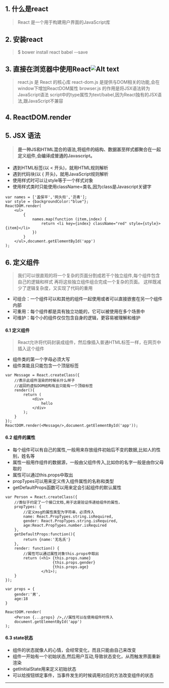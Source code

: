 ## 1. 什么是react 
> React 是一个用于构建用户界面的JavaScript库
## 2. 安装react 
> $ bower install react babel --save
## 3. 直接在浏览器中使用React![Alt text](./FE4D.tmp.jpg)
> react.js 是 React 的核心库
react-dom.js 是提供与DOM相关的功能,会在window下增加ReactDOM属性
browser.js 的作用是将JSX语法转为JavaScript语法
script中的type属性为text/babel,因为React独有的JSX语法,跟JavaScript不兼容
## 4. ReactDOM.render 
## 5. JSX 语法 
> #### 是一种JS和HTML混合的语法,将组件的结构、数据甚至样式都聚合在一起定义组件,会编译成普通的Javascript。
- 遇到HTML标签(以 < 开头)，就用HTML规则解析
- 遇到代码块(以 { 开头)，就用JavaScript规则解析
- 使用样式时可以让style等于一个样式对象
- 使用样式类时只能使用className=类名,因为class是Javascript关键字
```
var names = ['盖保平','网头衔','沥青'];
var style = {backgroundColor:"blue"};
ReactDOM.render(
    <ul>
        {
            names.map(function (item,index) {
                return <li key={index} className="red" style={style}>{item}</li>
            })
        }
    </ul>,document.getElementById('app')
);
```
## 6. 定义组件
> 我们可以很直观的将一个复杂的页面分割成若干个独立组件,每个组件包含自己的逻辑和样式 再将这些独立组件组合完成一个复杂的页面。 这样既减少了逻辑复杂度，又实现了代码的重用
- 可组合：一个组件可以和其他的组件一起使用或者可以直接嵌套在另一个组件内部
- 可重用：每个组件都是具有独立功能的，它可以被使用在多个场景中
- 可维护：每个小的组件仅仅包含自身的逻辑，更容易被理解和维护
#### 6.1 定义组件 
> React允许将代码封装成组件，然后像插入普通HTML标签一样，在网页中插入这个组件
- 组件类的第一个字母必须大写
- 组件类能且只能包含一个顶层标签
```
var Message = React.createClass({
    //表示此组件渲染的时候长什么样子
    //返回的虚拟DOM结构有且只能有一个顶级标签
    render(){
        return (
            <div>
                hello
            </div>
        );
    }
});
ReactDOM.render(<Message/>,document.getElementById('app'));
```
#### 6.2 组件的属性 
- 每个组件可以有自己的属性,一般用来存放组件初始后不变的数据,比如人的性别，姓名等
- 属性一般用作组件的数据源，一般由父组件传入,比如你的名字一般是由你父母取的
- 属性可以通过this.props中取出
- propTypes可以用来定义传入组件属性的名称和类型
- getDefaultProps函数可以用来定会引起组件的默认属性
```
var Person = React.createClass({
    //类似于约定了一个接口文档,用于这是验证传递给组件的属性，
    propTypes: {
        //定义msg的属性类型为字符串，必须传入
        name: React.PropTypes.string.isRequired,
        gender: React.PropTypes.string.isRequired,
        age:React.PropTypes.number.isRequired
    },
    getDefaultProps:function(){
        return {name:'无名氏'}
    },
    render: function() {
        //属性可以通过属性对象this.props中取出
        return (<h1> {this.props.name}
                     {this.props.gender}
                     {this.props.age}
                </h1>);
    }
});

var props = {
    gender:'男',
    age:18
}

ReactDOM.render(
    <Person {...props} />,//属性可以在使用组件时传入
    document.getElementById('app')
);
```
#### 6.3 state状态 
- 组件的状态就像人的心情，会经常变化，而且只能由自己来改变
- 组件一开始有一个初始状态,然后用户互动,导致状态变化，从而触发界面重新渲染
- getInitialState用来定义初始状态
- 可以给按钮绑定事件，当事件发生的时候调用对应的方法改变组件的状态


----------

